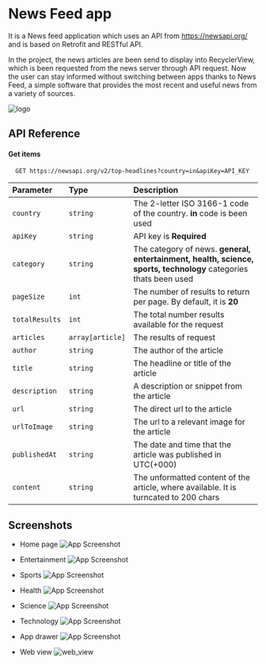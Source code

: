 
# News Feed app

It is a News feed application which uses an API from https://newsapi.org/ and is based on 
Retrofit and RESTful API. 

In the project, the news articles are been send to display into RecyclerView, 
which is been requested from the news server through API request. Now the user can stay informed without switching between apps thanks to News Feed,
a simple software that provides the most recent and useful news from a variety of sources.


![logo](https://user-images.githubusercontent.com/95096810/205463821-a7522fee-573e-469b-9db8-1075969f4cb3.PNG)



## API Reference

#### Get items

```http
  GET https://newsapi.org/v2/top-headlines?country=in&apiKey=API_KEY
```

| **Parameter** | **Type**     | **Description**                |
| :-------- | :------- | :------------------------- |
| `country` | `string` | The 2-letter ISO 3166-1 code of the country. **in** code is been used|
| `apiKey` | `string` | API key is **Required**  |
| `category`| `string` | The category of news. **general, entertainment, health, science, sports, technology** categories thats been used |
| `pageSize` | `int` | The number of results to return per page. By default, it is **20**|
| `totalResults` | `int` | The total number results available for the request |
| `articles` | `array[article]` | The results of request |
| `author` | `string` | The author of the article |
| `title` | `string` | The headline or title of the article |
| `description` | `string` | A description or snippet from the article |
| `url` | `string` | The direct url to the article |
| `urlToImage` | `string` | The url to a relevant image for the article |
| `publishedAt` | `string` | The date and time that the article was published in UTC(+000) |
| `content` | `string` | The unformatted content of the article, where available. It is turncated to 200 chars |



## Screenshots

- Home page
![App Screenshot](https://github.com/DragnaRR/News-Feed-app/blob/master/screenshots/home.png)

- Entertainment
![App Screenshot](https://github.com/DragnaRR/News-Feed-app/blob/master/screenshots/entertainment.png)

- Sports
![App Screenshot](https://github.com/DragnaRR/News-Feed-app/blob/master/screenshots/sports.png)

- Health
![App Screenshot](https://github.com/DragnaRR/News-Feed-app/blob/master/screenshots/health.png)

- Science 
![App Screenshot](https://github.com/DragnaRR/News-Feed-app/blob/master/screenshots/science.png)

- Technology
![App Screenshot](https://github.com/DragnaRR/News-Feed-app/blob/master/screenshots/techs.png)

- App drawer
![App Screenshot](https://github.com/DragnaRR/News-Feed-app/blob/master/screenshots/app_drawer.png)

- Web view
![web_view](https://user-images.githubusercontent.com/95096810/205463907-4229f31a-9135-4925-a55a-5e47ad153a04.PNG)
